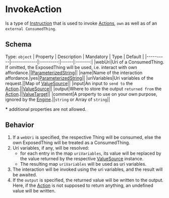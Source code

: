 # InvokeAction
Is a type of [Instruction] that is used to invoke [Actions][Action], `own` as well as of an `external ConsumedThing`.

## Schema

Type: `object`
| Property | Description | Mandatory | Type | Default |
|----------|-------------|:---------:|------|:-------:|
|webUri|Uri of a ConsumedThing. If omitted, the ExposedThing will be used, i.e. interact with own affordance.||[ParameterizedString]||
|name|Name of the interaction affordance.|yes|[ParameterizedString]||
|uriVariables|Uri variables of the request.||Map of [ValueSource]||
|input|An input to `send to` the [Action].||[ValueSource]||
|output|Where to store the output `returned from` the [Action].||[ValueTarget]||
|comment|A property to use on your own purpose, ignored by the [Engine].||`string` or Array of `string`||

**\*** additional properties are not allowed.

## Behavior
1. If a `webUri` is specified, the respective Thing will be consumed,
else the own ExposedThing will be treated as a ConsumedThing.
2. Uri variables, if any, will be resolved:
    - for each entry in the map `uriVariables`, its value will be replaced by the value returned by the respective [ValueSource] instance.
    - The resulting map `uriVariables` will be used as uri variables.
3. The interaction will be invoked using the uri variables, and the result will be awaited.
4. If the `output` is specified, the returned value will be written to the output. Here, if the [Action] is not supposed to return anything, an undefined value will be written.


[Engine]: ../Definitions.md#virtual-thing-engine-and-engine

[Instruction]: Instruction.md
[Action]: ../main_components/Action.md

[ValueSource]: ../helper_components/ValueSource.md
[ValueTarget]: ../helper_components/ValueTarget.md
[ParameterizedString]: ../helper_components/ParameterizedString.md
